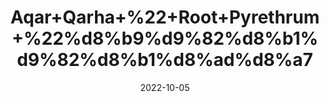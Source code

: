 ---
title: 'Aqar+Qarha+%22+Root+Pyrethrum+%22%d8%b9%d9%82%d8%b1%d9%82%d8%b1%d8%ad%d8%a7'
date: '2022-10-05' 
metatag: '' 
inventory: '0' 
draft: false 
# meta description 
shortDescripton: 'Aqar+Qarha+(Aqar+Qarha+(%d8%b9%d9%82%d8%b1%d9%82%d8%b1%d8%ad%d8%a7)+also+known+as+Longwort+and+Anacyclus+Pyrethrum%2c+is+widely+used+because+of+its+pungent+efficacy+in+relieving+toothache+and+in+promoting+a+free+flow+of+saliva.'
description: 'Herb'
longdescription: ''
featured: True
# product Price
price: '150.0'
# Product Short Description
shortDescription: 'Aqar+Qarha+(Aqar+Qarha+(%d8%b9%d9%82%d8%b1%d9%82%d8%b1%d8%ad%d8%a7)+also+known+as+Longwort+and+Anacyclus+Pyrethrum%2c+is+widely+used+because+of+its+pungent+efficacy+in+relieving+toothache+and+in+promoting+a+free+flow+of+saliva.'
productID: 'ECE77781-F723-ED11-9968-005056B3A416'
type: 'products'
category: 'Herb' 
thumnailproduct: 'https://eraconnect.blob.core.windows.net/product-images/aminsaddiquidawakhana/ECE77781-F723-ED11-9968-005056B3A416.webp' 
images:
  - image: 'https://eraconnect.blob.core.windows.net/product-images/aminsaddiquidawakhana/ECE77781-F723-ED11-9968-005056B3A416.webp'  
Variants:
---